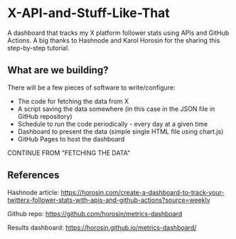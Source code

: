 # X-API-and-Stuff-Like-That

A dashboard that tracks my X platform follower stats using APIs and GitHub Actions. A big thanks to Hashnode and Karol Horosin for the sharing this step-by-step tutorial.

## What are we building?

There will be a few pieces of software to write/configure:

- The code for fetching the data from X
- A script saving the data somewhere (in this case in the JSON file in GitHub repository)
- Schedule to run the code periodically - every day at a given time
- Dashboard to present the data (simple single HTML file using chart.js)
- GitHub Pages to host the dashboard


CONTINUE FROM "FETCHING THE DATA"


## References

Hashnode article: https://horosin.com/create-a-dashboard-to-track-your-twitterx-follower-stats-with-apis-and-github-actions?source=weekly

Github repo: https://github.com/horosin/metrics-dashboard

Results dashboard: https://horosin.github.io/metrics-dashboard/